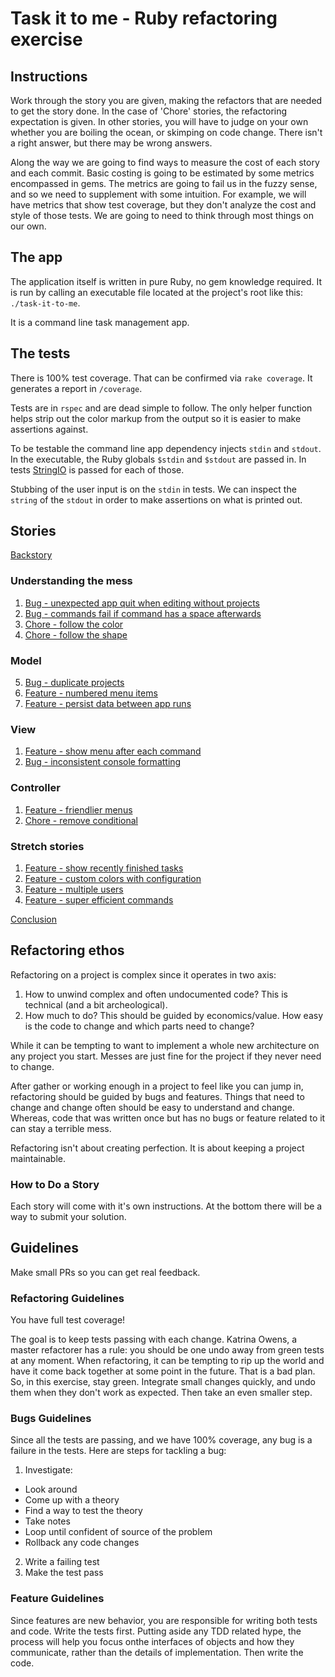 # Task it to me - Ruby refactoring exercise

## Instructions

Work through the story you are given, making the refactors that are
needed to get the story done. In the case of 'Chore' stories, the
refactoring expectation is given. In other stories, you will have to
judge on your own whether you are boiling the ocean, or skimping on
code change. There isn't a right answer, but there may be wrong answers.

Along the way we are going to find ways to measure the cost of each
story and each commit. Basic costing is going to be estimated by some metrics
encompassed in gems. The metrics are going to fail us in the fuzzy sense,
and so we need to supplement with some intuition. For example, we
will have metrics that show test coverage, but they don't analyze the
cost and style of those tests. We are going to need to think through
most things on our own.

## The app

The application itself is written in pure Ruby, no gem knowledge required.
It is run by calling an executable file located at the project's root
like this: `./task-it-to-me`.

It is a command line task management app.

## The tests

There is 100% test coverage. That can be confirmed via `rake coverage`. It
generates a report in `/coverage`.

Tests are in `rspec` and are dead simple to follow. The only helper function
helps strip out the color markup from the output so it is easier to make
assertions against.

To be testable the command line app dependency injects `stdin` and `stdout`. In
the executable, the Ruby globals `$stdin` and `$stdout` are passed in. In tests
[StringIO](https://ruby-doc.org/stdlib-2.6.4/libdoc/stringio/rdoc/StringIO.html)
is passed for each of those.

Stubbing of the user input is on the `stdin` in tests. We can inspect the
`string` of the `stdout` in order to make assertions on what is printed out.

## Stories

[Backstory](stories/backstory.md)

### Understanding the mess

1. [Bug - unexpected app quit when editing without projects](stories/unexpected-quit.md)
2. [Bug - commands fail if command has a space afterwards](stories/command-fails.md)
3. [Chore - follow the color](stories/follow-the-color.md)
4. [Chore - follow the shape](stories/follow-the-shape.md)

### Model

5. [Bug - duplicate projects](stories/duplicate-projects.md)
6. [Feature - numbered menu items](stories/numbered-menu-items.md)
7. [Feature - persist data between app runs](stories/save-data.md)

### View

1. [Feature - show menu after each command](stories/show-more-menu.md)
2. [Bug - inconsistent console formatting](stories/inconsistent-formats.md)

### Controller

1. [Feature - friendlier menus](stories/friendlier-menus.md)
2. [Chore - remove conditional](stories/remove-conditional.md)

### Stretch stories

1. [Feature - show recently finished tasks](stories/show-finished.md)
2. [Feature - custom colors with configuration](stories/configure-colors.md)
3. [Feature - multiple users](stories/multiple-users.md)
4. [Feature - super efficient commands](stories/super-efficient-commands.md)

[Conclusion](story/conclusion.md)

## Refactoring ethos

Refactoring on a project is complex since it operates in two axis:

1. How to unwind complex and often undocumented code? This is technical (and a
   bit archeological).
2. How much to do? This should be guided by economics/value. How easy is the
   code to change and which parts need to change?

While it can be tempting to want to implement a whole new architecture on any
project you start. Messes are just fine for the project if they never need to
change.

After gather or working enough in a project to feel like you can jump in,
refactoring should be guided by bugs and features. Things that need to change
and change often should be easy to understand and change. Whereas, code that was
written once but has no bugs or feature related to it can stay a terrible mess.

Refactoring isn't about creating perfection. It is about keeping a project
maintainable.

### How to Do a Story

Each story will come with it's own instructions. At the bottom there
will be a way to submit your solution.

## Guidelines

Make small PRs so you can get real feedback.

### Refactoring Guidelines

You have full test coverage!

The goal is to keep tests passing with each change. Katrina Owens, a master
refactorer has a rule: you should be one undo away from green tests at any
moment. When refactoring, it can be tempting to rip up the world and have it
come back together at some point in the future. That is a bad plan. So, in this
exercise, stay green. Integrate small changes quickly, and undo them when they
don't work as expected. Then take an even smaller step.

### Bugs Guidelines
Since all the tests are passing, and we have 100% coverage, any bug is a
failure in the tests. Here are steps for tackling a bug:

1. Investigate:
  * Look around
  * Come up with a theory
  * Find a way to test the theory
  * Take notes
  * Loop until confident of source of the problem
  * Rollback any code changes
2. Write a failing test
3. Make the test pass

### Feature Guidelines
Since features are new behavior, you are responsible for writing both
tests and code. Write the tests first. Putting aside any TDD related hype,
the process will help you focus onthe interfaces of objects and how they
communicate, rather than the details of implementation. Then write the code.

